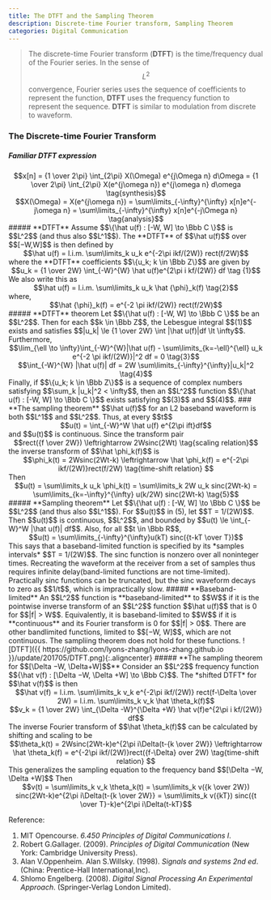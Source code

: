 ```yaml
---
title: The DTFT and the Sampling Theorem
description: Discrete-time Fourier transform, Sampling Theorem
categories: Digital Communication
---
```


>  The discrete-time Fourier transform (**DTFT**) is the time/frequency dual of the Fourier series. In the sense of $$L^2$$ convergence, Fourier series uses the sequence of coefficients to represent the function, **DTFT** uses the frequency function to represent the sequence. **DTFT** is similar to modulation from discrete to waveform.    

### **The Discrete-time Fourier Transform**  
##### **Familiar DTFT expression**  
<center>$$x[n] = {1 \over 2\pi} \int_{2\pi} X(\Omega) e^{j\Omega n} d\Omega = {1 \over 2\pi} \int_{2\pi} X(e^{j\omega n}) e^{j\omega n} d\omega  \tag{synthesis}$$</center>
<center>$$X(\Omega) = X(e^{j\omega n}) = \sum\limits_{-\infty}^{\infty} x[n]e^{-j\omega n} = \sum\limits_{-\infty}^{\infty} x[n]e^{-j\Omega n} \tag{analysis}$$</center>
##### **DTFT**  
Assume $$\{\hat u(f) : [-W, W] \to \Bbb C \}$$ is $$L^2$$ (and thus also $$L^1$$). The **DTFT** of $$\hat u(f)$$ over $$[−W,W]$$ is then defined by   
<center>$$\hat u(f) = l.i.m. \sum\limits_k u_k e^{-2\pi ikf/(2W)} rect(f/2W)$$</center>   
where the **DTFT** coefficients $$\{u_k; k \in \Bbb Z\}$$ are given by
<center>$$u_k = {1 \over 2W} \int_{-W}^{W} \hat u(f)e^{2\pi i kf/(2W)} df \tag {1}$$</center>  
We also write this as   
<center>$$\hat u(f) = l.i.m. \sum\limits_k u_k \hat {\phi}_k(f) \tag{2}$$</center>
where, <center>$$\hat {\phi}_k(f) = e^{-2 \pi ikf/(2W)} rect(f/2W)$$</center>  
##### **DTFT** theorem
Let $$\{\hat u(f) : [-W, W] \to \Bbb C \}$$ be an $$L^2$$. Then for each $$k \in \Bbb Z$$, the Lebesgue integral $$(1)$$ exists and satisfies $$|u_k| \le {1 \over 2W} \int |\hat u(f)|df \lt \infty$$. Furthermore,  
<center>$$\lim_{\ell \to \infty}\int_{-W}^{W}|\hat u(f) - \sum\limits_{k=-\ell}^{\ell} u_k e^{-2 \pi ikf/(2W)}|^2 df = 0 \tag{3}$$</center>   
<center>$$\int_{-W}^{W} |\hat u(f)| df = 2W \sum\limits_{-\infty}^{\infty}|u_k|^2 \tag{4}$$</center>   
Finally, if $$\{u_k; k \in \Bbb Z\}$$ is a sequence of complex numbers satisfying $$\sum_k |u_k|^2 < \infty$$, then an $$L^2$$ function $$\{\hat u(f) : [-W, W] \to \Bbb C \}$$ exists satisfying $$(3)$$ and $$(4)$$.   
### **The sampling theorem**  
$$\hat u(f)$$ for an L2 baseband waveform is both $$L^1$$ and $$L^2$$. Thus, at every $$t$$   
<center>$$u(t) = \int_{-W}^W \hat u(f) e^{2\pi ift}df$$</center>   
and $$u(t)$$ is continuous.
Since the transform pair   
<center>$$rect({f \over 2W}) \leftrightarrow 2Wsinc(2Wt) \tag{scaling relation}$$</center>
the inverse transform of $$\hat \phi_k(f)$$ is   
<center>$$\phi_k(t) = 2Wsinc(2Wt-k) \leftrightarrow \hat \phi_k(f) = e^{-2\pi ikf/(2W)}rect(f/2W) \tag{time-shift relation} $$</center>   
Then <center>$$u(t) = \sum\limits_k u_k \phi_k(t) = \sum\limits_k 2W u_k sinc(2Wt-k) = \sum\limits_{k=-\infty}^{\infty} u(k/2W) sinc(2Wt-k) \tag{5}$$</center>
##### **Sampling theorem**  
Let $$\{\hat u(f) : [-W, W] \to \Bbb C \}$$ be $$L^2$$ (and thus also $$L^1$$). For $$u(t)$$ in (5), let $$T = 1/(2W)$$. Then $$u(t)$$ is continuous, $$L^2$$, and bounded by $$u(t) \le \int_{-W}^W |\hat u(f)| df$$. Also, for all $$t \in \Bbb R$$,  
<center>$$u(t) = \sum\limits_{-\infty}^{\infty}u(kT) sinc({t-kT \over T})$$</center>   
This says that a baseband-limited function is specified by its *samples intervals* $$T = 1/(2W)$$.   
The sinc function is nonzero over all noninteger times. Recreating the waveform at the receiver from a set of samples thus requires infinite delay(band-limited functions are not time-limited).   
Practically sinc functions can be truncated, but the sinc waveform decays to zero as $$1/t$$, which is impractically slow.   
##### **Baseband-limited** 
An $$L^2$$ function is **baseband-limited** to $$W$$ if it is the pointwise inverse transform of an $$L^2$$ function $$\hat u(f)$$ that is 0 for $$|f| > W$$. Equivalently, it is baseband-limited to $$W$$ if it is **continuous** and its Fourier transform is 0 for $$|f| > 0$$.   
There are other bandlimited functions, limited to $$[−W, W]$$, which are not continuous. The sampliing theorem does not hold for these functions.   
![DTFT]({{ https://github.com/lyons-zhang/lyons-zhang.github.io }}/update/201705/DTFT.png){:.aligncenter}   
##### **The sampling theorem for $$[\Delta −W, \Delta+W]$$** 
Consider an $$L^2$$ frequency function $${\hat v(f) : [\Delta −W, \Delta +W] \to \Bbb C}$$. The *shifted DTFT* for $$\hat v(f)$$ is then   
<center>$$\hat v(f) = l.i.m. \sum\limits_k v_k e^{-2\pi ikf/(2W)} rect(f-\Delta \over 2W) = l.i.m. \sum\limits_k v_k \hat \theta_k(f)$$</center>    
<center>$$v_k = {1 \over 2W} \int_{\Delta -W}^{\Delta +W} \hat v(f)e^{2\pi i kf/(2W)} df$$</center>   
The inverse Fourier transform of $$\hat \theta_k(f)$$ can be calculated by shifting and scaling to be   
<center>$$\theta_k(t) = 2Wsinc(2Wt-k)e^{2\pi i\Delta(t-{k \over 2W}} \leftrightarrow \hat \theta_k(f) = e^{-2\pi ikf/(2W)}rect({f-\Delta} over 2W) \tag{time-shift relation} $$</center>   
This generalizes the sampling equation to the frequency band $$[\Delta −W, \Delta +W]$$   
Then <center>$$v(t) = \sum\limits_k v_k \theta_k(t) = \sum\limits_k v({k \over 2W}) sinc(2Wt-k)e^{2\pi i\Delta(t-{k \over 2W}} = \sum\limits_k v({kT}) sinc({t \over T}-k)e^{2\pi i\Delta(t-kT}$$</center>   


Reference:  
1. MIT Opencourse. *6.450 Principles of Digital Communications I*.  
2. Robert G.Gallager. (2009). *Principles of Digital Communication* (New York: Cambridge University Press).  
3. Alan V.Oppenheim. Alan S.Willsky. (1998). *Signals and systems 2nd ed*. (China: Prentice-Hall International,Inc).   
4. Shlomo Engelberg. (2008). *Digital Signal Processing An Experimental Approach*. (Springer-Verlag London Limited).  

